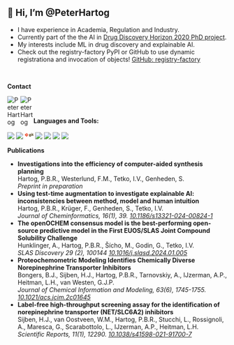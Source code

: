## 👋 Hi, I’m @PeterHartog <!--optional link to online portfolio like https://medium.com/@saketprag322/customize-your-github-landing-page-cad846575bea -->

- I have experience in Academia, Regulation and Industry.
- Currently part of the the AI in [Drug Discovery Horizon 2020 PhD project](https://ai-dd.eu/).
- My interests include ML in drug discovery and explainable AI.
- Check out the registry-factory PyPI or GitHub to use dynamic registrationa and invocation of objects!
<a href="https://github.com/aidd-msca/registry-factory"> GitHub: registry-factory</a>

<br/>

**Contact**

<a href="https://www.linkedin.com/in/PBRHartog/">
<img align="left" alt="Peter Hartog" width="30px" src="https://cdn.jsdelivr.net/npm/simple-icons@v3/icons/linkedin.svg" style="background-color:white;" />
</a>

<a href="https://scholar.google.com/citations?hl=en&user=FTk5yR4AAAAJ">
<img align="left" alt="Peter Hartog" width="30px" src="https://cdn.jsdelivr.net/npm/simple-icons@v3/icons/googlescholar.svg"  style="background-color:white;" />
</a>
<br />
<br />

**Languages and Tools:**

<code><img height="20" src="https://user-images.githubusercontent.com/25181517/183423507-c056a6f9-1ba8-4312-a350-19bcbc5a8697.png"></code>
<code><img height="20" src="https://raw.githubusercontent.com/jmnote/z-icons/master/svg/r.svg"></code>
<code><img height="20" src="https://raw.githubusercontent.com/github/explore/80688e429a7d4ef2fca1e82350fe8e3517d3494d/topics/git/git.png"></code>
<code><img height="20" src="https://raw.githubusercontent.com/jmnote/z-icons/master/16x16/bash.png"></code>
<code><img height="20" src="https://user-images.githubusercontent.com/25181517/192108891-d86b6220-e232-423a-bf5f-90903e6887c3.png"></code>
<code><img height="20" src="https://user-images.githubusercontent.com/25181517/183914128-3fc88b4a-4ac1-40e6-9443-9a30182379b7.png"></code>
<code><img height="20" src="https://user-images.githubusercontent.com/25181517/192108374-8da61ba1-99ec-41d7-80b8-fb2f7c0a4948.png"></code>

**Publications**
- **Investigations into the efficiency of computer-aided synthesis planning** <br/>
<t/> Hartog, P.B.R., Westerlund, F.M., Tetko, I.V., Genheden, S. <br/>
<t/> *Preprint in preparation*
- **Using test-time augmentation to investigate explainable AI: inconsistencies between method, model and human intuition** <br/>
<t/> Hartog, P.B.R., Krüger, F., Genheden, S., Tetko, I.V. <br/>
<t/> *Journal of Cheminformatics, 16(1), 39. <a href="https://doi.org/10.1186/s13321-024-00824-1">10.1186/s13321-024-00824-1</a>*
- **The openOCHEM consensus model is the best-performing open-source predictive model in the First EUOS/SLAS Joint Compound Solubility Challenge** <br/>
<t/> Hunklinger, A., Hartog, P.B.R., Šícho, M., Godin, G., Tetko, I.V. <br/>
<t/> *SLAS Discovery 29 (2), 100144 <a href="https://doi.org/10.1016/j.slasd.2024.01.005">10.1016/j.slasd.2024.01.005</a>*
- **Proteochemometric Modeling Identifies Chemically Diverse Norepinephrine Transporter Inhibitors** <br/>
<t/> Bongers, B.J., Sijben, H.J., Hartog, P.B.R., Tarnovskiy, A., IJzerman, A.P., Heitman, L.H., van Westen, G.J.P. <br/>
<t/> *Journal of Chemical Information and Modeling, 63(6), 1745-1755. <a href="https://doi.org/10.1021/acs.jcim.2c01645">10.1021/acs.jcim.2c01645</a>*
- **Label-free high-throughput screening assay for the identification of norepinephrine transporter (NET/SLC6A2) inhibitors** <br/>
<t/> Sijben, H.J., van Oostveen, W.M., Hartog, P.B.R., Stucchi, L., Rossignoli, A., Maresca, G., Scarabottolo, L., IJzerman, A.P., Heitman, L.H. <br/>
<t/> *Scientific Reports, 11(1), 12290. <a href="https://doi.org/10.1038/s41598-021-91700-7">10.1038/s41598-021-91700-7</a>*


<!-- **Projects**
- 

- projects -->



<!-- <code><img height="20" src="https://raw.githubusercontent.com/github/explore/80688e429a7d4ef2fca1e82350fe8e3517d3494d/topics/terminal/terminal.png"></code> -->



<!-- ![Peter's github stats](https://github-readme-stats.vercel.app/api?username=PeterHartog&show_icons=true&hide_border=true) -->


<!---
PeterHartog/PeterHartog is a ✨ special ✨ repository because its `README.md` (this file) appears on your GitHub profile.
You can click the Preview link to take a look at your changes.
--->
